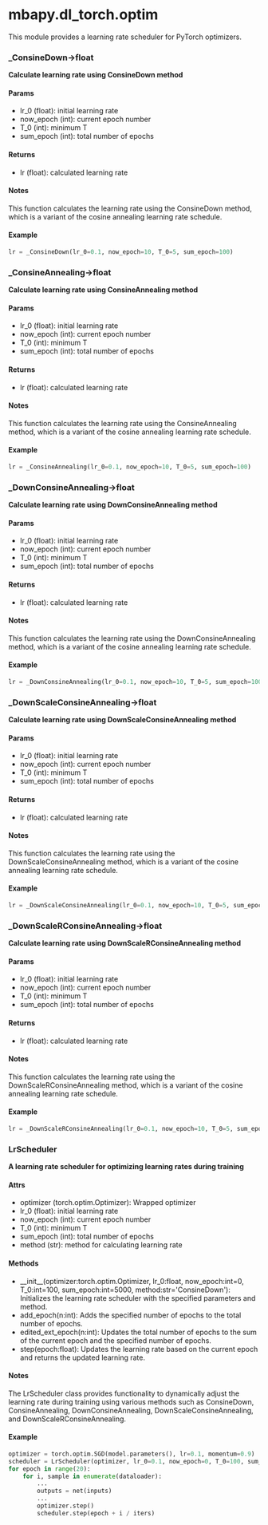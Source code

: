 # mbapy.dl_torch.optim

This module provides a learning rate scheduler for PyTorch optimizers.  

### \_ConsineDown->float
**Calculate learning rate using ConsineDown method**

#### Params
- lr_0 (float): initial learning rate
- now_epoch (int): current epoch number
- T_0 (int): minimum T
- sum_epoch (int): total number of epochs

#### Returns
- lr (float): calculated learning rate

#### Notes
This function calculates the learning rate using the ConsineDown method, which is a variant of the cosine annealing learning rate schedule.

#### Example
```python
lr = _ConsineDown(lr_0=0.1, now_epoch=10, T_0=5, sum_epoch=100)
```

### \_ConsineAnnealing->float
**Calculate learning rate using ConsineAnnealing method**

#### Params
- lr_0 (float): initial learning rate
- now_epoch (int): current epoch number
- T_0 (int): minimum T
- sum_epoch (int): total number of epochs

#### Returns
- lr (float): calculated learning rate

#### Notes
This function calculates the learning rate using the ConsineAnnealing method, which is a variant of the cosine annealing learning rate schedule.

#### Example
```python
lr = _ConsineAnnealing(lr_0=0.1, now_epoch=10, T_0=5, sum_epoch=100)
```

### \_DownConsineAnnealing->float
**Calculate learning rate using DownConsineAnnealing method**

#### Params
- lr_0 (float): initial learning rate
- now_epoch (int): current epoch number
- T_0 (int): minimum T
- sum_epoch (int): total number of epochs

#### Returns
- lr (float): calculated learning rate

#### Notes
This function calculates the learning rate using the DownConsineAnnealing method, which is a variant of the cosine annealing learning rate schedule.

#### Example
```python
lr = _DownConsineAnnealing(lr_0=0.1, now_epoch=10, T_0=5, sum_epoch=100)
```

### \_DownScaleConsineAnnealing->float
**Calculate learning rate using DownScaleConsineAnnealing method**

#### Params
- lr_0 (float): initial learning rate
- now_epoch (int): current epoch number
- T_0 (int): minimum T
- sum_epoch (int): total number of epochs

#### Returns
- lr (float): calculated learning rate

#### Notes
This function calculates the learning rate using the DownScaleConsineAnnealing method, which is a variant of the cosine annealing learning rate schedule.

#### Example
```python
lr = _DownScaleConsineAnnealing(lr_0=0.1, now_epoch=10, T_0=5, sum_epoch=100)
```

### \_DownScaleRConsineAnnealing->float
**Calculate learning rate using DownScaleRConsineAnnealing method**

#### Params
- lr_0 (float): initial learning rate
- now_epoch (int): current epoch number
- T_0 (int): minimum T
- sum_epoch (int): total number of epochs

#### Returns
- lr (float): calculated learning rate

#### Notes
This function calculates the learning rate using the DownScaleRConsineAnnealing method, which is a variant of the cosine annealing learning rate schedule.

#### Example
```python
lr = _DownScaleRConsineAnnealing(lr_0=0.1, now_epoch=10, T_0=5, sum_epoch=100)
```

### LrScheduler
**A learning rate scheduler for optimizing learning rates during training**

#### Attrs
- optimizer (torch.optim.Optimizer): Wrapped optimizer
- lr_0 (float): initial learning rate
- now_epoch (int): current epoch number
- T_0 (int): minimum T
- sum_epoch (int): total number of epochs
- method (str): method for calculating learning rate

#### Methods
- \_\_init\_\_(optimizer:torch.optim.Optimizer, lr_0:float, now_epoch:int=0, T_0:int=100, sum_epoch:int=5000, method:str='ConsineDown'): Initializes the learning rate scheduler with the specified parameters and method.
- add_epoch(n:int): Adds the specified number of epochs to the total number of epochs.
- edited_ext_epoch(n:int): Updates the total number of epochs to the sum of the current epoch and the specified number of epochs.
- step(epoch:float): Updates the learning rate based on the current epoch and returns the updated learning rate.

#### Notes
The LrScheduler class provides functionality to dynamically adjust the learning rate during training using various methods such as ConsineDown, ConsineAnnealing, DownConsineAnnealing, DownScaleConsineAnnealing, and DownScaleRConsineAnnealing.

#### Example
```python
optimizer = torch.optim.SGD(model.parameters(), lr=0.1, momentum=0.9)
scheduler = LrScheduler(optimizer, lr_0=0.1, now_epoch=0, T_0=100, sum_epoch=5000, method='ConsineDown')
for epoch in range(20):
    for i, sample in enumerate(dataloader):
        ...
        outputs = net(inputs)
        ...
        optimizer.step()
        scheduler.step(epoch + i / iters)
```